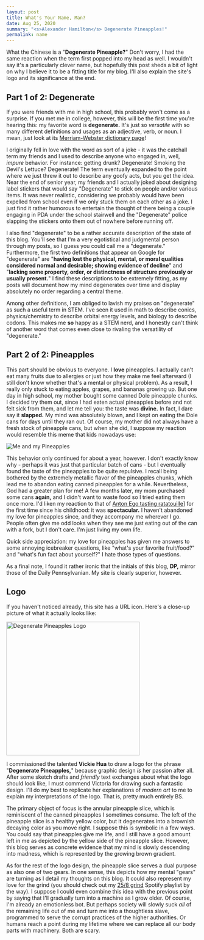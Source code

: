 ```yaml
---
layout: post
title: What's Your Name, Man?
date: Aug 25, 2020
summary: "<s>Alexander Hamilton</s> Degenerate Pineapples!"
permalink: name
---
```


What the Chinese is a "**Degenerate Pineapple?**" Don't worry, I had the same reaction when the term first popped into my head as well. I wouldn't say it's a particularly clever name, but hopefully this post sheds a bit of light on why I believe it to be a fitting title for my blog. I'll also explain the site's logo and its significance at the end.

## Part 1 of 2: Degenerate
If you were friends with me in high school, this probably won't come as a surprise. If you met me in college, however, this will be the first time you're hearing this: my favorite word is **degenerate.** It's just so *versatile* with so many different definitions and usages as an adjective, verb, or noun. I mean, just look at its [Merriam-Webster dictionary page](https://www.merriam-webster.com/dictionary/degenerate)!

I originally fell in love with the word as sort of a joke - it was the catchall term my friends and I used to describe anyone who engaged in, well, *impure* behavior. For instance: getting drunk? Degenerate! Smoking the Devil's Lettuce? Degenerate! The term eventually expanded to the point where we just threw it out to describe any goofy acts, but you get the idea. Near the end of senior year, my friends and I actually joked about designing label stickers that would say "Degenerate" to stick on people and/or various items. It was never realistic, considering we probably would have been expelled from school even if we only stuck them on each other as a joke. I just find it rather humorous to entertain the thought of there being a couple engaging in PDA under the school stairwell and the "Degenerate" police slapping the stickers onto them out of nowhere before running off.

I also find "degenerate" to be a rather accurate description of the state of this blog. You'll see that I'm a very egotistical and judgmental person through my posts, so I guess you could call me a "degenerate." Furthermore, the first two definitions that appear on Google for "degenerate" are "**having lost the physical, mental, or moral qualities considered normal and desirable; showing evidence of decline**" and "**lacking some property, order, or distinctness of structure previously or usually present.**" I find these descriptions to be extremely fitting, as my posts will document how my mind degenerates over time and display absolutely no order regarding a central theme.

Among other definitions, I am obliged to lavish my praises on "degenerate" as such a useful term in STEM. I've seen it used in math to describe conics, physics/chemistry to describe orbital energy levels, and biology to describe codons. This makes me **so** happy as a STEM nerd, and I honestly can't think of another word that comes even close to rivaling the versatility of "degenerate."

## Part 2 of 2: Pineapples
This part should be obvious to everyone. I **love** pineapples. I actually can't eat many fruits due to allergies or just how they make me feel afterward (I still don't know whether that's a mental or physical problem). As a result, I really only stuck to eating apples, grapes, and bananas growing up. But one day in high school, my mother bought some canned Dole pineapple chunks. I decided try them out, since I had eaten actual pineapples before and not felt sick from them, and let me tell you: the taste was **divine.** In fact, I dare say it **slapped.** My mind was absolutely blown, and I kept on eating the Dole cans for days until they ran out. Of course, my mother did not always have a fresh stock of pineapple cans, but when she did, I suppose my reaction would resemble this meme that kids nowadays use:

<img alt="Me and my Pineapples" src="../../img/pineapple_meme.png" style="max-height: 500px">

This behavior only continued for about a year, however. I don't exactly know why - perhaps it was just that particular batch of cans - but I eventually found the taste of the pineapples to be quite repulsive. I recall being bothered by the extremely metallic flavor of the pineapples chunks, which lead me to abandon eating canned pineapples for a while. Nevertheless, God had a greater plan for me! A few months later, my mom purchased some cans **again,** and I didn't want to waste food so I tried eating them once more. I'd liken my reaction to that of [Anton Ego tasting ratatouille](https://www.youtube.com/watch?v=5m7SGjJo7c4)] for the first time since his childhood: it was **spectacular.** I haven't abandoned my love for pineapples since, and they accompany me wherever I go. People often give me odd looks when they see me just eating out of the can with a fork, but I don't care. I'm just living my own life.

Quick side appreciation: my love for pineapples has given me answers to some annoying icebreaker questions, like "what's your favorite fruit/food?" and "what's fun fact about yourself?" I hate those types of questions.

As a final note, I found it rather ironic that the initials of this blog, **DP,** mirror those of the Daily Pennsylvanian. My site is clearly superior, however.

## Logo
If you haven't noticed already, this site has a URL icon. Here's a close-up picture of what it actually looks like:

<img alt="Degenerate Pineapples Logo" src="../../img/dp_logo.png" width="350px">

I commissioned the talented **Vickie Hua** to draw a logo for the phrase "**Degenerate Pineapples,**" because graphic design *is* her passion after all. After some sketch drafts and *friendly* text exchanges about what the logo should look like, I must commend Victoria for drawing such a fantastic design. I'll do my best to replicate her explanations of *modern art* to me to explain my interpretations of the logo. That is, pretty much entirely BS.

The primary object of focus is the annular pineapple slice, which is reminiscent of the canned pineapples I sometimes consume. The left of the pineapple slice is a healthy yellow color, but it degenerates into a brownish decaying color as you move right. I suppose this is symbolic in a few ways. You could say that pineapples give me life, and I still have a good amount left in me as depicted by the yellow side of the pineapple slice. However, this blog serves as concrete evidence that my mind is slowly descending into madness, which is represented by the growing brown gradient.

As for the rest of the logo design, the pineapple slice serves a dual purpose as also one of two gears. In one sense, this depicts how my mental "gears" are turning as I detail my thoughts on this blog. It could also represent my love for the grind (you should check out my [25/8 grind](https://open.spotify.com/playlist/0lZYyz78c0pcbVTMbDv3S3) Spotify playlist by the way). I suppose I could even combine this idea with the previous point by saying that I'll gradually turn into a machine as I grow older. Of course, I'm already an emotionless bot. But perhaps society will slowly suck *all* of the remaining life out of me and turn me into a thoughtless slave, programmed to serve the corrupt practices of the higher authorities. Or humans reach a point during my lifetime where we can replace all our body parts with machinery. Both are scary.
